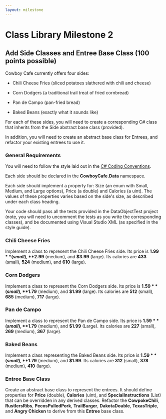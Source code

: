 ```yaml
---
layout: milestone
---
```


# Class Library Milestone 2

## Add Side Classes and Entree Base Class (100 points possible)

Cowboy Cafe currently offers four sides:

* Chili Cheese Fries (sliced potatoes slathered with chili and cheese)

* Corn Dodgers (a traditional trail treat of fried cornbread)

* Pan de Campo (pan-fried bread)

* Baked Beans (exactly what it sounds like)

For each of these sides, you will need to create a corresponding C# class that inherits from the Side abstract base class (provided).

In addition, you will need to create an abstract base class for Entrees, and refactor your existing entrees to use it.

### General Requirements

You will need to follow the style laid out in the [C# Coding Conventions](https://docs.microsoft.com/en-us/dotnet/csharp/programming-guide/inside-a-program/coding-conventions).

Each side should be declared in the **CowboyCafe.Data** namespace.

Each side should implement a property for: Size (an enum with Small, Medium, and Large options), Price (a double) and Calories (a uint).  The values of these properties varies based on the side's size, as described under each class heading.

Your code should pass all the tests  provided in the DataObjectTest project (note, you will need to uncomment the tests as you write the corresponding classes), and be documented using Visual Studio XML (as specified in the style guide).

### Chili Cheese Fries
Implement a class to represent the Chili Cheese Fries side.  Its price is **$1.99** (small), **$2.99** (medium), and **$3.99** (large).  Its calories are **433** (small), **524** (medium), and **610** (large).

### Corn Dodgers
Implement a class to represent the Corn Dodgers side.  Its price is **$1.59** (small), **$1.79** (medium), and **$1.99** (large). Its calories are **512** (small), **685** (medium), **717** (large).

### Pan de Campo
Implement a class to represent the Pan de Campo side.   Its price is **$1.59** (small), **$1.79** (medium), and **$1.99** (Large). Its calories are **227** (small), **269** (medium), **367** (large).

### Baked Beans
Implement a class representing the Baked Beans side.  Its price is **$1.59** (small), **$1.79** (medium), and **$1.99**. Its calories are **312** (small), **378** (medium), **410** (large).

### Entree Base Class

Create an abstract base class to represent the entrees.  It should define properties for **Price** (double), **Calories** (uint), and **SpecialInstructions** (List<string>) that can be overridden in any derived classes.  Refactor the **CowpokeChili**, **RustlersRibs**, **PecosPulledPork**, **TrailBurger**, **DakotaDouble**, **TexasTriple**, and **Angry Chicken** to derive from this **Entree** base class.
